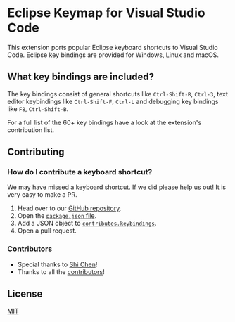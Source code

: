# Eclipse Keymap for Visual Studio Code

This extension ports popular Eclipse keyboard shortcuts to Visual Studio Code.
Eclipse key bindings are provided for Windows, Linux and macOS.


## What key bindings are included?

The key bindings consist of general shortcuts like `Ctrl-Shift-R`, `Ctrl-3`, text editor keybindings like `Ctrl-Shift-F`, `Ctrl-L` and debugging key bindings like  `F8`, `Ctrl-Shift-B`.

For a full list of the 60+ key bindings have a look at the extension's contribution list. 


## Contributing
### How do I contribute a keyboard shortcut?

We may have missed a keyboard shortcut. If we did please help us out! It is very easy to make a PR. 

1. Head over to our [GitHub repository](https://github.com/alphabotsec/vscode-eclipse-keybindings). 
2. Open the [`package.json` file](https://github.com/alphabotsec/vscode-eclipse-keybindings/blob/master/package.json). 
3. Add a JSON object to [`contributes.keybindings`](https://github.com/alphabotsec/vscode-eclipse-keybindings/blob/master/package.json). 
4. Open a pull request.

### Contributors

 * Special thanks to [Shi Chen](https://github.com/CsCherrYY)!
 * Thanks to all the [contributors](https://github.com/alphabotsec/vscode-eclipse-keybindings/graphs/contributors)!

## License
[MIT](https://github.com/alphabotsec/vscode-eclipse-keybindings/blob/HEAD/LICENSE.md)
